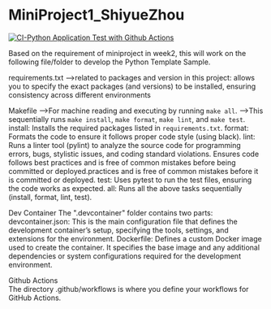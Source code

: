 # MiniProject1_ShiyueZhou
[![CI-Python Application Test with Github Actions](https://github.com/nogibjj/MiniProject1_ShiyueZhou/actions/workflows/ci.yml/badge.svg)](https://github.com/nogibjj/MiniProject1_ShiyueZhou/actions/workflows/ci.yml)

Based on the requirement of miniproject in week2, this will work on the following file/folder to develop the Python Template Sample.

requirements.txt
 -->related to packages and version in this project: allows you to specify the exact packages (and versions) to be installed, ensuring consistency across different environments

Makefile
 -->For machine reading and executing by running `make all`.
 -->This sequentially runs `make install`, `make format`, `make lint`, and `make test`.
    install: Installs the required packages listed in `requirements.txt`.
    format: Formats the code to ensure it follows proper code style (using black).
    lint:  Runs a linter tool (pylint) to analyze the source code for programming errors, bugs, stylistic issues, and coding standard violations. Ensures code follows best practices and is free of common mistakes before being committed or deployed.practices and is free of common mistakes before it is committed or deployed.
    test: Uses pytest to run the test files, ensuring the code works as expected.
    all: Runs all the above tasks sequentially (install, format, lint, test).

Dev Container
    The ".devcontainer" folder contains two parts: 
    devcontainer.json: This is the main configuration file that defines the development container’s setup, specifying the tools, settings, and extensions for the environment.
    Dockerfile: Defines a custom Docker image used to create the container. It specifies the base image and any additional dependencies or system configurations required for the development environment.

Github Actions  
    The directory .github/workflows is where you define your workflows for GitHub Actions.
